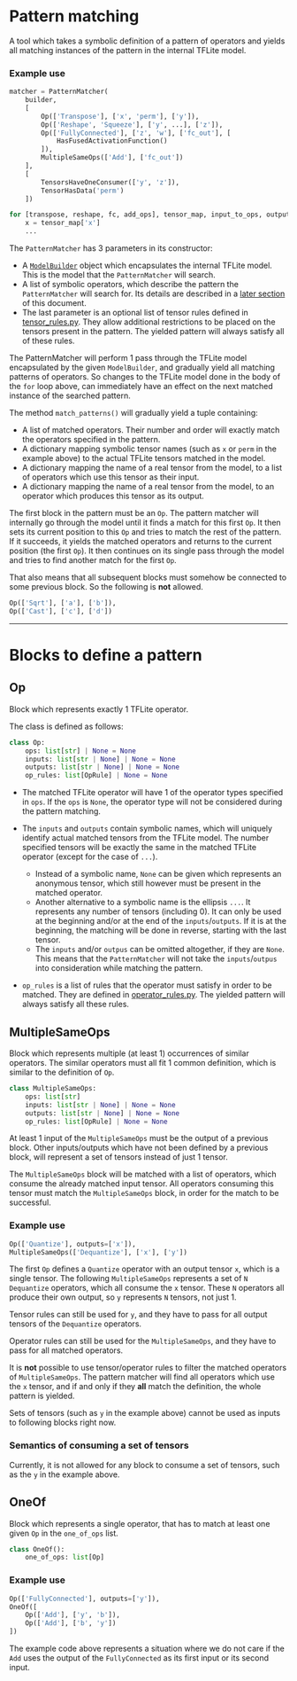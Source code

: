 # Pattern matching

A tool which takes a symbolic definition of a pattern of operators and yields all matching instances of
the pattern in the internal TFLite model.

### Example use

```python
matcher = PatternMatcher(
    builder,
    [
        Op(['Transpose'], ['x', 'perm'], ['y']),
        Op(['Reshape', 'Squeeze'], ['y', ...], ['z']),
        Op(['FullyConnected'], ['z', 'w'], ['fc_out'], [
            HasFusedActivationFunction()
        ]),
        MultipleSameOps(['Add'], ['fc_out'])
    ],
    [
        TensorsHaveOneConsumer(['y', 'z']),
        TensorHasData('perm')
    ])

for [transpose, reshape, fc, add_ops], tensor_map, input_to_ops, output_to_op in matcher.match_patterns():
    x = tensor_map['x']
    ...
```

The `PatternMatcher` has 3 parameters in its constructor:

* A [`ModelBuilder`](../converter/builder/model_builder.py) object which encapsulates the internal
  TFLite model. This is the model that the `PatternMatcher` will search.
* A list of symbolic operators, which describe the pattern the `PatternMatcher` will search for. Its details are
  described in a [later section](#blocks-to-define-a-pattern) of this document.
* The last parameter is an optional list of tensor rules defined in [tensor_rules.py](tensor_rules.py). They allow
  additional restrictions to be placed on the tensors present in the pattern. The yielded pattern will always satisfy
  all of these rules.

The PatternMatcher will perform 1 pass through the TFLite model encapsulated by the given `ModelBuilder`, and gradually
yield all matching patterns of operators. So changes to the TFLite model done in the body of the `for` loop above, can
immediately have an effect on the next matched instance of the searched pattern.

The method `match_patterns()` will gradually yield a tuple containing:

* A list of matched operators. Their number and order will exactly match the operators specified in the pattern.
* A dictionary mapping symbolic tensor names (such as `x` or `perm` in the example above) to the actual TFLite tensors
  matched in the model.
* A dictionary mapping the name of a real tensor from the model, to a list of operators which use this tensor as their
  input.
* A dictionary mapping the name of a real tensor from the model, to an operator which produces this tensor as its
  output.

The first block in the pattern must be an `Op`. The pattern matcher will internally go through the model until it finds
a match for this first `Op`. It then sets its current position to this `Op` and tries to match the rest of the pattern.
If it succeeds, it yields the matched operators and returns to the current position (the first `Op`). It then continues
on its single pass through the model and tries to find another match for the first `Op`.

That also means that all subsequent blocks must somehow be connected to some previous block. So the following is **not**
allowed.

```python
Op(['Sqrt'], ['a'], ['b']),
Op(['Cast'], ['c'], ['d'])
```

---

# Blocks to define a pattern

## Op

Block which represents exactly 1 TFLite operator.

The class is defined as follows:

```python
class Op:
    ops: list[str] | None = None
    inputs: list[str | None] | None = None
    outputs: list[str | None] | None = None
    op_rules: list[OpRule] | None = None
```

* The matched TFLite operator will have 1 of the operator types specified in `ops`. If the `ops` is `None`, the operator
  type will not be considered during the pattern matching.

* The `inputs` and `outputs` contain symbolic names, which will uniquely identify actual matched tensors from the TFLite
  model. The number specified tensors will be exactly the same in the matched TFLite operator (except for the case
  of `...`).
    * Instead of a symbolic name, `None` can be given which represents an anonymous tensor, which still however must be
      present
      in the matched operator.
    * Another alternative to a symbolic name is the ellipsis `...`. It represents any number of tensors (including 0).
      It can only be used at the beginning and/or at the end of the `inputs`/`outputs`. If it is at the beginning, the
      matching will be done in reverse, starting with the last tensor.
    * The `inputs` and/or `outpus` can be omitted altogether, if they are `None`. This means that the `PatternMatcher`
      will not take the `inputs`/`outpus` into consideration while matching the pattern.

* `op_rules` is a list of rules that the operator must satisfy in order to be matched. They are defined
  in [operator_rules.py](operator_rules.py). The yielded pattern will always satisfy all these rules.

## MultipleSameOps

Block which represents multiple (at least 1) occurrences of similar operators. The similar operators must all fit 1
common definition, which is similar to the definition of `Op`.

```python
class MultipleSameOps:
    ops: list[str]
    inputs: list[str | None] | None = None
    outputs: list[str | None] | None = None
    op_rules: list[OpRule] | None = None
```

At least 1 input of the `MultipleSameOps` must be the output of a previous block. Other inputs/outputs which have not
been defined by a previous block, will represent a set of tensors instead of just 1 tensor.

The `MultipleSameOps` block will be matched with a list of operators, which consume the already matched input tensor.
All operators consuming this tensor must match the `MultipleSameOps` block, in order for the match to be successful.

### Example use

```python
Op(['Quantize'], outputs=['x']),
MultipleSameOps(['Dequantize'], ['x'], ['y'])
```

The first `Op` defines a `Quantize` operator with an output tensor `x`, which is a single tensor. The
following `MultipleSameOps` represents a set of `N` `Dequantize` operators, which all consume the `x` tensor. These `N`
operators all produce their own output, so `y` represents `N` tensors, not just 1.

Tensor rules can still be used for `y`, and they have to pass for all output tensors of the `Dequantize` operators.

Operator rules can still be used for the `MultipleSameOps`, and they have to pass for all matched operators.

It is **not** possible to use tensor/operator rules to filter the matched operators of `MultipleSameOps`. The pattern
matcher will find all operators which use the `x` tensor, and if and only if they **all** match the definition, the
whole pattern is yielded.

Sets of tensors (such as `y` in the example above) cannot be used as inputs to following blocks right now.

### Semantics of consuming a set of tensors

Currently, it is not allowed for any block to consume a set of tensors, such as the `y` in the example above.

## OneOf

Block which represents a single operator, that has to match at least one given `Op` in the `one_of_ops` list.

```python
class OneOf():
    one_of_ops: list[Op]
```

### Example use

```python
Op(['FullyConnected'], outputs=['y']),
OneOf([
    Op(['Add'], ['y', 'b']),
    Op(['Add'], ['b', 'y'])
])
```

The example code above represents a situation where we do not care if the `Add` uses the output of the `FullyConnected`
as its first input or its second input.